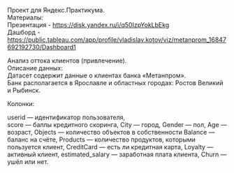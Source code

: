 Проект для Яндекс.Практикума.  
Материалы:  
Презентация - https://disk.yandex.ru/i/q50IzpYokLbEkg  
Дашборд - https://public.tableau.com/app/profile/vladislav.kotov/viz/metanprom_16847692192730/Dashboard1

Анализ оттока клиентов (привлечение).  
Описание данных:  
Датасет содержит данные о клиентах банка «Метанпром».  
Банк располагается в Ярославле и областных городах: Ростов Великий и Рыбинск.

Колонки:

userid — идентификатор пользователя,  
score — баллы кредитного скоринга,
City — город,
Gender — пол,
Age — возраст,
Objects — количество объектов в собственности
Balance — баланс на счёте,
Products — количество продуктов, которыми пользуется клиент,
CreditCard — есть ли кредитная карта,
Loyalty — активный клиент,
estimated_salary — заработная плата клиента,
Churn — ушёл или нет.
